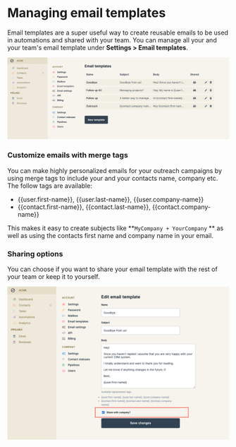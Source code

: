 # Managing email templates

Email templates are a super useful way to create reusable emails to be used in automations and shared with your team. You can manage all your and your team's email template under **Settings > Email templates**.&#x20;

![Email templates](../.gitbook/assets/screenshot-2021-07-12-at-10.17.52.png)

### Customize emails with merge tags

You can make highly personalized emails for your outreach campaigns by using merge tags to include your and your contacts name, company etc. The follow tags are available:

* {{user.first-name}}, {{user.last-name}}, {{user.company-name}}
* {{contact.first-name}}, {{contact.last-name}}, {{contact.company-name}}

This makes it easy to create subjects like **`MyCompany + YourCompany` ** as well as using the contacts first name and company name in your email.

### Sharing options

You can choose if you want to share your email template with the rest of your team or keep it to yourself.

![Email template sharing option](../.gitbook/assets/screenshot-2021-07-12-at-12.34.56.png)

